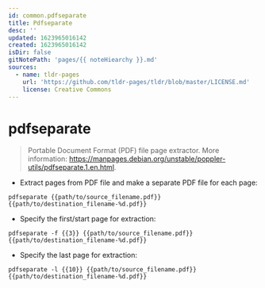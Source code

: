 ```yaml
---
id: common.pdfseparate
title: Pdfseparate
desc: ''
updated: 1623965016142
created: 1623965016142
isDir: false
gitNotePath: 'pages/{{ noteHiearchy }}.md'
sources:
  - name: tldr-pages
    url: 'https://github.com/tldr-pages/tldr/blob/master/LICENSE.md'
    license: Creative Commons
---
```

# pdfseparate

> Portable Document Format (PDF) file page extractor.
> More information: <https://manpages.debian.org/unstable/poppler-utils/pdfseparate.1.en.html>.

- Extract pages from PDF file and make a separate PDF file for each page:

`pdfseparate {{path/to/source_filename.pdf}} {{path/to/destination_filename-%d.pdf}}`

- Specify the first/start page for extraction:

`pdfseparate -f {{3}} {{path/to/source_filename.pdf}} {{path/to/destination_filename-%d.pdf}}`

- Specify the last page for extraction:

`pdfseparate -l {{10}} {{path/to/source_filename.pdf}} {{path/to/destination_filename-%d.pdf}}`

